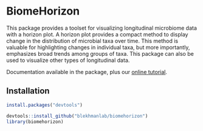 # BiomeHorizon

This package provides a toolset for visualizing longitudinal microbiome data with a horizon plot. A horizon plot provides a compact method to display change in the distribution of microbial taxa over time. This method is valuable for highlighting changes in individual taxa, but more importantly, emphasizes broad trends among groups of taxa. This package can also be used to visualize other types of longitudinal data.

Documentation available in the package, plus our [online tutorial](https://blekhmanlab.github.io/biomehorizon/).

## Installation

```r
install.packages("devtools")

devtools::install_github("blekhmanlab/biomehorizon")
library(biomehorizon)
```
